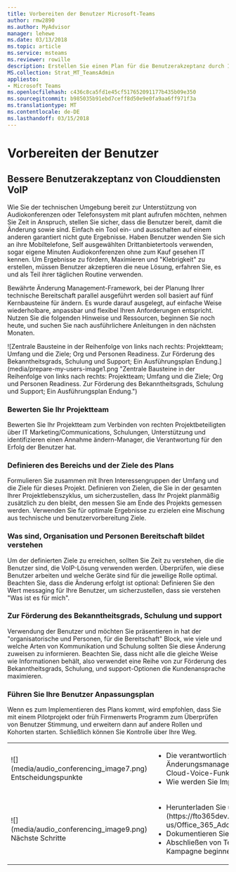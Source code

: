 ```yaml
---
title: Vorbereiten der Benutzer Microsoft-Teams
author: rmw2890
ms.author: MyAdvisor
manager: lehewe
ms.date: 03/13/2018
ms.topic: article
ms.service: msteams
ms.reviewer: rowille
description: Erstellen Sie einen Plan für die Benutzerakzeptanz durch Ihre Ziele definieren, welche Annahme aussieht verstehen und Schulung und Support.
MS.collection: Strat_MT_TeamsAdmin
appliesto:
- Microsoft Teams
ms.openlocfilehash: c436c8ca5fd1e45cf517652091177b435b09e350
ms.sourcegitcommit: b985035b91ebd7ceff8d50e9e0fa9aa6ff971f3a
ms.translationtype: MT
ms.contentlocale: de-DE
ms.lasthandoff: 03/15/2018
---
```

# <a name="prepare-my-users"></a>Vorbereiten der Benutzer

## <a name="drive-user-adoption-of-cloud-voice-services"></a>Bessere Benutzerakzeptanz von Clouddiensten VoIP

Wie Sie der technischen Umgebung bereit zur Unterstützung von Audiokonferenzen oder Telefonsystem mit plant aufrufen möchten, nehmen Sie Zeit in Anspruch, stellen Sie sicher, dass die Benutzer bereit, damit die Änderung sowie sind. Einfach ein Tool ein- und ausschalten auf einem anderen garantiert nicht gute Ergebnisse. Haben Benutzer wenden Sie sich an ihre Mobiltelefone, Self ausgewählten Drittanbietertools verwenden, sogar eigene Minuten Audiokonferenzen ohne zum Kauf gesehen IT kennen. Um Ergebnisse zu fördern, Maximieren und "Klebrigkeit" zu erstellen, müssen Benutzer akzeptieren die neue Lösung, erfahren Sie, es und als Teil ihrer täglichen Routine verwenden.

Bewährte Änderung Management-Framework, bei der Planung Ihrer technische Bereitschaft parallel ausgeführt werden soll basiert auf fünf Kernbausteine für ändern.
Es wurde darauf ausgelegt, auf einfache Weise wiederholbare, anpassbar und flexibel Ihren Anforderungen entspricht. Nutzen Sie die folgenden Hinweise und Ressourcen, beginnen Sie noch heute, und suchen Sie nach ausführlichere Anleitungen in den nächsten Monaten.

![Zentrale Bausteine in der Reihenfolge von links nach rechts: Projektteam; Umfang und die Ziele; Org und Personen Readiness. Zur Förderung des Bekanntheitsgrads, Schulung und Support; Ein Ausführungsplan Endung.] (media/prepare-my-users-image1.png "Zentrale Bausteine in der Reihenfolge von links nach rechts: Projektteam; Umfang und die Ziele; Org und Personen Readiness. Zur Förderung des Bekanntheitsgrads, Schulung und Support; Ein Ausführungsplan Endung.")

### <a name="assess-your-project-team"></a>Bewerten Sie Ihr Projektteam

Bewerten Sie Ihr Projektteam zum Verbinden von rechten Projektbeteiligten über IT Marketing/Communications, Schulungen, Unterstützung und identifizieren einen Annahme ändern-Manager, die Verantwortung für den Erfolg der Benutzer hat.

### <a name="define-the-scope-and-goals-of-your-plan"></a>Definieren des Bereichs und der Ziele des Plans

Formulieren Sie zusammen mit Ihren Interessengruppen der Umfang und die Ziele für dieses Projekt. Definieren von Zielen, die Sie in der gesamten Ihrer Projektlebenszyklus, um sicherzustellen, dass Ihr Projekt planmäßig zusätzlich zu den bleibt, den messen Sie am Ende des Projekts gemessen werden. Verwenden Sie für optimale Ergebnisse zu erzielen eine Mischung aus technische und benutzervorbereitung Ziele.

### <a name="understand-what-constitutes-organization-and-people-readiness"></a>Was sind, Organisation und Personen Bereitschaft bildet verstehen

Um der definierten Ziele zu erreichen, sollten Sie Zeit zu verstehen, die die Benutzer sind, die VoIP-Lösung verwenden werden. Überprüfen, wie diese Benutzer arbeiten und welche Geräte sind für die jeweilige Rolle optimal. Beachten Sie, dass die Änderung erfolgt ist optional: Definieren Sie den Wert messaging für Ihre Benutzer, um sicherzustellen, dass sie verstehen "Was ist es für mich".

### <a name="awareness-training-and-support"></a>Zur Förderung des Bekanntheitsgrads, Schulung und support

Verwendung der Benutzer und möchten Sie präsentieren in hat der "organisatorische und Personen, für die Bereitschaft" Block, wie viele und welche Arten von Kommunikation und Schulung sollten Sie diese Änderung zuweisen zu informieren. Beachten Sie, dass nicht alle die gleiche Weise wie Informationen behält, also verwendet eine Reihe von zur Förderung des Bekanntheitsgrads, Schulung, und support-Optionen die Kundenansprache maximieren.

### <a name="execute-your-user-adoption-plan"></a>Führen Sie Ihre Benutzer Anpassungsplan

Wenn es zum Implementieren des Plans kommt, wird empfohlen, dass Sie mit einem Pilotprojekt oder früh Firmenwerts Programm zum Überprüfen von Benutzer Stimmung, und erweitern dann auf andere Rollen und Kohorten starten. Schließlich können Sie Kontrolle über Ihre Weg.

[//]: # (Notiz, die Sie nicht entfernen, die "En-us" über den Link in dieser Tabelle.)

<table>
<tr><td>![](media/audio_conferencing_image7.png) <br/>Entscheidungspunkte</td><td><ul><li>Die verantwortlich für gesteuerte Benutzerakzeptanz und Änderungsmanagement während Ihrer Organisation Implementierung von Cloud-Voice-Funktionen?</li><li>Wie werden Sie Implementieren einer Annahme und ändern Strategie?</li></ul></td></tr>
<tr><td>![](media/audio_conferencing_image9.png)<br/>Nächste Schritte</td><td><ul><li>Herunterladen Sie und Lesen Sie das [Office 365 Annahme Guide](https://fto365dev.blob.core.windows.net/media/Default/DocResources/en-us/Office_365_Adoption_Guide.pdf).</li><li>Dokumentieren Sie Ihre Strategie für gesteuerter Benutzerakzeptanz.</li><li>Abschließen von Terminen und Kommunikation Pläne und Ihre Annahme Kampagne beginnen.
</li></ul></td></tr>
</table>

<!--ENDOFSECTION-->
  